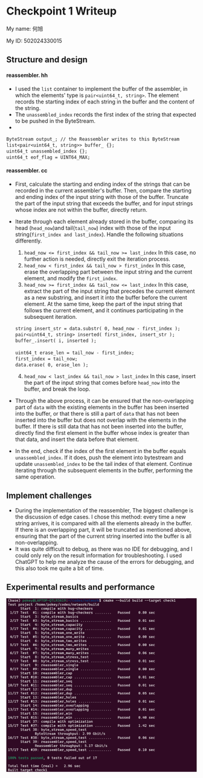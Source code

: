 Checkpoint 1 Writeup
====================

My name: 何旭

My ID: 502024330015

## Structure and design

#### reassembler. hh
* I used the ```list``` container to implement the buffer of the assembler, in which the elements' type is ```pair<uint64_t, string>```. The element records the starting index of each string in the buffer and the content of the string.
* The ```unassembled_index``` records the first index of the string that expected to be pushed in the ByteStream.
* 
```
ByteStream output_; // the Reassembler writes to this ByteStream
list<pair<uint64_t, string>> buffer_ {};
uint64_t unassembled_index {};
uint64_t eof_flag = UINT64_MAX;
```

#### reassembler. cc
* First, calculate the starting and ending index of the strings that can be recorded in the current assembler's buffer. Then, compare the starting and ending index of the input string with those of the buffer. Truncate the part of the input string that exceeds the buffer, and for input strings whose index are not within the buffer, directly return.
* Iterate through each element already stored in the buffer, comparing its head (```head_now```)and tail(```tail_now```) index with those of the input string(```first_index and last_index```). Handle the following situations differently.
  1. ```head_now <= first_index && tail_now >= last_index```
   In this case, no further action is needed, directly exit the iteration process.
  2. ```head_now < first_index && tail_now > first_index```
   In this case, erase the overlapping part between the input string and the current element, and modify the ```first_index```.
  3. ```head_now >= first_index && tail_now <= last_index```
   In this case, extract the part of the input string that precedes the current element as a new substring, and insert it into the buffer before the current element. At the same time, keep the part of the input string that follows the current element, and it continues participating in the subsequent iteration.
    ```
    string insert_str = data.substr( 0, head_now - first_index );
    pair<uint64_t, string> inserted( first_index, insert_str );
    buffer_.insert( i, inserted );

    uint64_t erase_len = tail_now - first_index;
    first_index = tail_now;
    data.erase( 0, erase_len );
    ```
  4. ```head_now < last_index && tail_now > last_index```
   In this case, insert the part of the input string that comes before ```head_now``` into the buffer, and break the loop.

* Through the above process, it can be ensured that the non-overlapping part of ```data``` with the existing elements in the buffer has been inserted into the buffer, or that there is still a part of ```data``` that has not been inserted into the buffer but does not overlap with the elements in the buffer.
  If there is still data that has not been inserted into the buffer, directly find the first element in the buffer whose index is greater than that data, and insert the data before that element.

* In the end, check if the index of the first element in the buffer equals ```unassembled_index```. If it does, push the element into bytestream and update ```unassembled_index``` to be the tail index of that element.
  Continue iterating through the subsequent elements in the buffer, performing the same operation.

## Implement challenges
* During the implementation of the reassembler, The biggest challenge is the discussion of edge cases. I chose this method: every time a new string arrives, it is compared with all the elements already in the buffer. If there is an overlapping part, it will be truncated as mentioned above, ensuring that the part of the current string inserted into the buffer is all non-overlapping.
* It was quite difficult to debug, as there was no IDE for debugging, and I could only rely on the result information for troubleshooting. I used ChatGPT to help me analyze the cause of the errors for debugging, and this also took me quite a bit of time.
  
## Experimental results and performance
![4](./resourses/check1_1.png)

